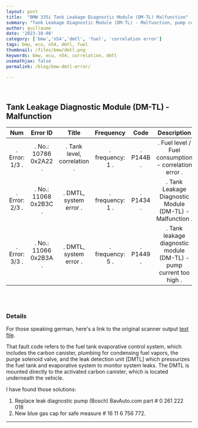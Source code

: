 ```yaml
---
layout: post
title:  "BMW 335i Tank Leakage Diagnostic Module (DM-TL) Malfunction"
summary: "Tank Leakage Diagnostic Module (DM-TL) - Malfunction, pump current too high, Fuel level / Fuel consumption - correlation error"
author: guillaume
date: '2023-10-08'
category: ['bmw','n54','dmtl', 'fuel', 'correlation error']
tags: bmw, ecu, n54, dmtl, fuel
thumbnail: /files/bmw/dmtl.png
keywords: bmw, ecu, n54, correlation, dmtl
usemathjax: false
permalink: /blog/bmw-dmtl-error/

---
```


<br>

## Tank Leakage Diagnostic Module (DM-TL) - Malfunction


| **Num**           |  **Error ID**             | **Title**                      | Frequency           | **Code**      |   **Description**                                                      |
|:-----------------:|:-------------------------:|:------------------------------:|:-------------------:|:-------------:|:----------------------------------------------------------------------:|
| .  Error: 1/3   . | .   No.: 10786 0x2A22    .| .  Tank level, correlation   . | .  frequency: 1   . | .   P144B   . | .  Fuel level / Fuel consumption - correlation error                 . |
| .  Error: 2/3   . | .   No.: 11068 0x2B3C    .| .  DMTL, system error        . | .  frequency: 1   . | .   P1434   . | .  Tank Leakage Diagnostic Module (DM-TL) - Malfunction              . |
| .  Error: 3/3   . | .   No.: 11066 0x2B3A    .| .  DMTL, system error        . | .  frequency: 5   . | .   P1449   . | .  Tank leakage diagnostic module (DM-TL) - pump current too high    . |

<br>
<br>

### Details

For those speaking german, here's a link to the original scanner output [text file](https://arsscriptum.github.io/files/bmw/errors.txt).


That fault code refers to the fuel tank evaporative control system, which includes the carbon canister, plumbing for condensing fuel vapors, the purge solenoid valve, and the leak detection unit [DMTL] which pressurizes the fuel tank and evaporative system to monitor system leaks. The DMTL is mounted directly to the activated carbon canister, which is located underneath the vehicle.

I have found those solutions:

1. Replace leak diagnostic pump (Bosch) BavAuto.com part # 0 261 222 018
2. New blue gas cap for safe measure # 16 11 6 756 772.


----------------------------------

